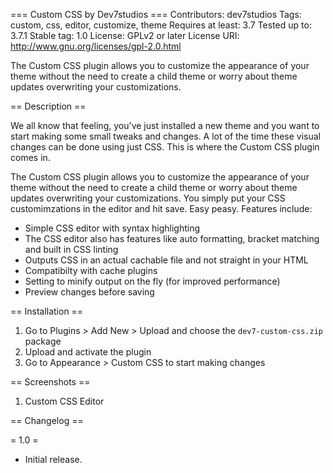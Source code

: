 === Custom CSS by Dev7studios ===
Contributors: dev7studios
Tags: custom, css, editor, customize, theme
Requires at least: 3.7
Tested up to: 3.7.1
Stable tag: 1.0
License: GPLv2 or later
License URI: http://www.gnu.org/licenses/gpl-2.0.html

The Custom CSS plugin allows you to customize the appearance of your theme without the need to create a child theme
or worry about theme updates overwriting your customizations.

== Description ==

We all know that feeling, you've just installed a new theme and you want to start making some small tweaks and changes.
A lot of the time these visual changes can be done using just CSS. This is where the Custom CSS plugin comes in.

The Custom CSS plugin allows you to customize the appearance of your theme without the need to create a child theme
or worry about theme updates overwriting your customizations. You simply put your CSS customimzations in the editor and
hit save. Easy peasy. Features include:

* Simple CSS editor with syntax highlighting
* The CSS editor also has features like auto formatting, bracket matching and built in CSS linting
* Outputs CSS in an actual cachable file and not straight in your HTML
* Compatibilty with cache plugins
* Setting to minify output on the fly (for improved performance)
* Preview changes before saving

== Installation ==

1. Go to Plugins > Add New > Upload and choose the `dev7-custom-css.zip` package
2. Upload and activate the plugin
3. Go to Appearance > Custom CSS to start making changes

== Screenshots ==

1. Custom CSS Editor

== Changelog ==

= 1.0 =
* Initial release.
